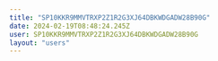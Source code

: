 ```yaml
---
title: "SP10KKR9MMVTRXP2Z1R2G3XJ64DBKWDGADW28B90G"
date: 2024-02-19T08:48:24.245Z
user: SP10KKR9MMVTRXP2Z1R2G3XJ64DBKWDGADW28B90G
layout: "users"
---
```

    